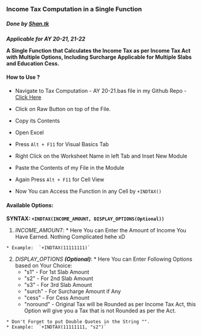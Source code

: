 ### Income Tax Computation in a Single Function
##### Done by [Shan.tk](https://github.com/tks18)

***Applicable for AY 20-21, 21-22***

**A Single Function that Calculates the Income Tax as per Income Tax Act with Multiple Options, Including Surcharge Applicable for Multiple Slabs and Education Cess.**

#### How to Use ?

  * Navigate to Tax Computation - AY 20-21.bas file in my Github Repo - [Click Here](https://github.com/tks18/tax-comp-vba/blob/main/AY%2020-21/Tax%20Computation%20-%20AY%2020-21.bas)

  * Click on Raw Button on top of the File.

  * Copy its Contents

  * Open Excel

  * Press `Alt + F11` for Visual Basics Tab

  * Right Click on the Worksheet Name in left Tab and Inset New Module

  * Paste the Contents of my File in the Module

  * Again Press `Alt + F11` for Cell View

  * Now You can Access the Function in any Cell by `+INDTAX()`

#### Available Options:

  **SYNTAX:  `+INDTAX(INCOME_AMOUNT, DISPLAY_OPTIONS(Optional))`**

  1. *INCOME_AMOUNT*:
    * Here You can Enter the Amount of Income You Have Earned. Nothing Complicated hehe xD

    * Example:  `+INDTAX(11111111)`

  2. *DISPLAY_OPTIONS __(Optional)__*:
    * Here You can Enter Following Options based on Your Choice:
      * "s1" - For 1st Slab Amount
      * "s2" - For 2nd Slab Amount
      * "s3" - For 3rd Slab Amount
      * "surch" - For Surcharge Amount if Any
      * "cess" - For Cess Amount
      * "noround" - Original Tax will be Rounded as per Income Tax Act, this Option will give you a Tax that is not Rounded as per the Act.

    * Don't Forget to put Double Quotes in the String "".
    * Example:  `+INDTAX(11111111, "s2")`

